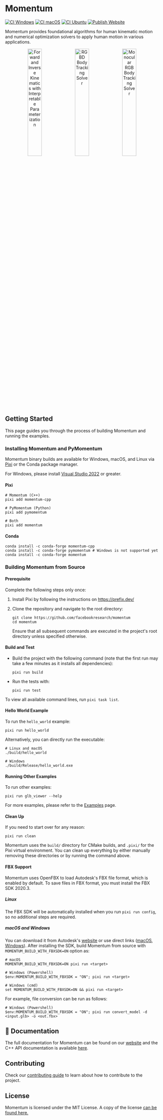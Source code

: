 # Momentum

[![CI Windows][ci-windows-badge]][ci-windows]
[![CI macOS][ci-macos-badge]][ci-macos]
[![CI Ubuntu][ci-ubuntu-badge]][ci-ubuntu]
[![Publish Website][website-badge]][website]

[ci-windows-badge]: https://github.com/facebookresearch/momentum/actions/workflows/ci_windows.yml/badge.svg
[ci-windows]: https://github.com/facebookresearch/momentum/actions/workflows/ci_windows.yml
[ci-macos-badge]: https://github.com/facebookresearch/momentum/actions/workflows/ci_macos.yml/badge.svg
[ci-macos]: https://github.com/facebookresearch/momentum/actions/workflows/ci_macos.yml
[ci-ubuntu-badge]: https://github.com/facebookresearch/momentum/actions/workflows/ci_ubuntu.yml/badge.svg
[ci-ubuntu]: https://github.com/facebookresearch/momentum/actions/workflows/ci_ubuntu.yml
[website-badge]: https://github.com/facebookresearch/momentum/actions/workflows/publish_website.yml/badge.svg
[website]: https://github.com/facebookresearch/momentum/actions/workflows/publish_website.yml

Momentum provides foundational algorithms for human kinematic motion and
numerical optimization solvers to apply human motion in various applications.

<p align="center">
  <img src="momentum/website/static/img/momentum_1.png" width="30%" alt="Forward and Inverse Kinematics with Interpretable Parameterization" />
  <img src="momentum/website/static/img/momentum_3.png" width="30%" alt="RGBD Body Tracking Solver" />
  <img src="momentum/website/static/img/momentum_4.png" width="30%" alt="Monocular RGB Body Tracking Solver" />
</p>

## Getting Started

This page guides you through the process of building Momentum and running the examples.

### Installing Momentum and PyMomentum

Momentum binary builds are available for Windows, macOS, and Linux via [Pixi](https://prefix.dev/) or the Conda package manager.

For Windows, please install [Visual Studio 2022](https://visualstudio.microsoft.com/vs/) or greater.

#### Pixi

```
# Momentum (C++)
pixi add momentum-cpp

# PyMomentum (Python)
pixi add pymomentum

# Both
pixi add momentum
```

#### Conda

```
conda install -c conda-forge momentum-cpp
conda install -c conda-forge pymomentum # Windows is not supported yet
conda install -c conda-forge momentum
```

### Building Momentum from Source

#### Prerequisite

Complete the following steps only once:

1. Install Pixi by following the instructions on https://prefix.dev/

1. Clone the repository and navigate to the root directory:

   ```
   git clone https://github.com/facebookresearch/momentum
   cd momentum
   ```

   Ensure that all subsequent commands are executed in the project's root directory unless specified otherwise.

#### Build and Test

- Build the project with the following command (note that the first run may take a few minutes as it installs all dependencies):

  ```
  pixi run build
  ```

- Run the tests with:

  ```
  pixi run test
  ```

To view all available command lines, run `pixi task list`.

#### Hello World Example

To run the `hello_world` example:

```
pixi run hello_world
```

Alternatively, you can directly run the executable:

```
# Linux and macOS
./build/hello_world

# Windows
./build/Release/hello_world.exe
```

#### Running Other Examples

To run other examples:

```
pixi run glb_viewer --help
```

For more examples, please refer to the [Examples](https://facebookresearch.github.io/momentum/docs/examples/viewers) page.

#### Clean Up

If you need to start over for any reason:

```
pixi run clean
```

Momentum uses the `build/` directory for CMake builds, and `.pixi/` for the Pixi virtual environment. You can clean up everything by either manually removing these directories or by running the command above.

#### FBX Support

Momentum uses OpenFBX to load Autodesk's FBX file format, which is enabled by default. To save files in FBX format, you must install the FBX SDK 2020.3.

##### Linux

The FBX SDK will be automatically installed when you run `pixi run config`, so no additional steps are required.

##### macOS and Windows

You can download it from Autodesk's [website](https://aps.autodesk.com/developer/overview/fbx-sdk) or use direct links ([macOS](https://damassets.autodesk.net/content/dam/autodesk/www/files/fbx202037_fbxsdk_clang_mac.pkg.tgz), [Windows](https://damassets.autodesk.net/content/dam/autodesk/www/files/fbx202037_fbxsdk_vs2019_win.exe)). After installing the SDK, build Momentum from source with `MOMENTUM_BUILD_WITH_FBXSDK=ON` option as:

```
# macOS
MOMENTUM_BUILD_WITH_FBXSDK=ON pixi run <target>

# Windows (Powershell)
$env:MOMENTUM_BUILD_WITH_FBXSDK = "ON"; pixi run <target>

# Windows (cmd)
set MOMENTUM_BUILD_WITH_FBXSDK=ON && pixi run <target>
```

For example, file conversion can be run as follows:

```
# Windows (Powershell)
$env:MOMENTUM_BUILD_WITH_FBXSDK = "ON"; pixi run convert_model -d <input.glb> -o <out.fbx>
```

## 📖 Documentation

The full documentation for Momentum can be found on our [website](https://facebookresearch.github.io/momentum/) and the C++ API documentation is available [here](https://facebookresearch.github.io/momentum/doxygen/index.html).

## Contributing

Check our [contributing guide](CONTRIBUTING.md) to learn about how to contribute
to the project.

## License

Momentum is licensed under the MIT License. A copy of the license
[can be found here.](LICENSE)
